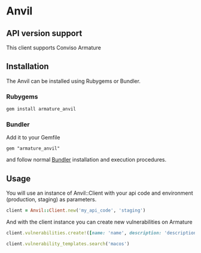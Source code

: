 # Anvil

## API version support

This client supports Conviso Armature

## Installation

The Anvil can be installed using Rubygems or Bundler.

### Rubygems

```sh
gem install armature_anvil
```

### Bundler

Add it to your Gemfile

    gem "armature_anvil"

and follow normal [Bundler](http://gembundler.com/) installation and execution procedures.

## Usage

You will use an instance of Anvil::Client with your api code and environment (production, staging) as parameters.

```ruby
client = Anvil::Client.new('my_api_code', 'staging')
```

And with the client instance you can create new vulnerabilities on Armature

```ruby
client.vulnerabilities.create!([name: 'name', description: 'description'])
```

```ruby
client.vulnerability_templates.search('macos')
```
